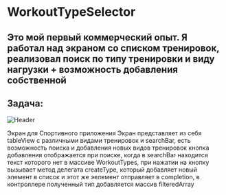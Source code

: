 # WorkoutTypeSelector
## Это мой первый коммерческий опыт. Я работал над экраном со списком тренировок, реализовал поиск по типу тренировки и виду нагрузки + возможность добавления собственной

## Задача:
![Header](https://github.com/PrezAndrey/WorkoutTypeSelector/blob/main/IMAGE%202022-04-24%2022:08:09.jpg)

Экран для Спортивного приложения
Экран представляет из себя tableView с различными видами тренировок и searchBar, есть возможность поиска и добавления новых видов тренировок
кнопка добавления отображается при поиске, когда в searchBar находится текст которого нет в массиве WorkoutTypes, при нажатии на кнопку вызывает метод делегата createType, который добавляет новый элемент в список и этот же эелемент отправляет в completion, в контроллере полученный тип добавляется массив filteredArray

